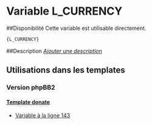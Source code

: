 # Variable L_CURRENCY

##Disponibilité
Cette variable est utilisable directement.

```html
{L_CURRENCY}
```

##Description
[*Ajouter une description*](https://fa-tvars.appspot.com/var/L_CURRENCY)

## Utilisations dans les templates

### Version phpBB2

#### [Template donate](subsilver/donate.md#readme)
* [Variable &agrave; la ligne 143](../subsilver/donate.tpl#L143)